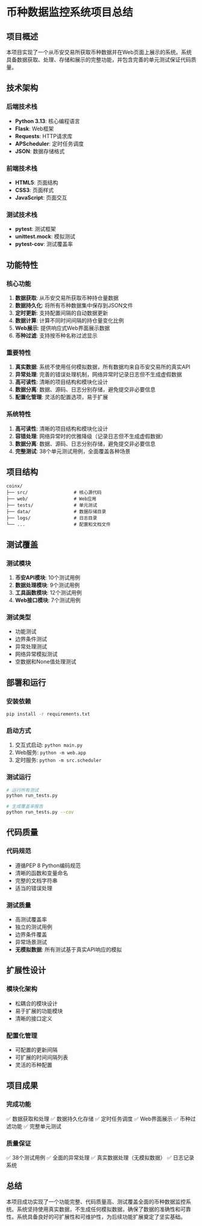 # 币种数据监控系统项目总结

## 项目概述

本项目实现了一个从币安交易所获取币种数据并在Web页面上展示的系统。系统具备数据获取、处理、存储和展示的完整功能，并包含完善的单元测试保证代码质量。

## 技术架构

### 后端技术栈
- **Python 3.13**: 核心编程语言
- **Flask**: Web框架
- **Requests**: HTTP请求库
- **APScheduler**: 定时任务调度
- **JSON**: 数据存储格式

### 前端技术栈
- **HTML5**: 页面结构
- **CSS3**: 页面样式
- **JavaScript**: 页面交互

### 测试技术栈
- **pytest**: 测试框架
- **unittest.mock**: 模拟测试
- **pytest-cov**: 测试覆盖率

## 功能特性

### 核心功能
1. **数据获取**: 从币安交易所获取币种持仓量数据
2. **数据持久化**: 将所有币种数据集中保存到JSON文件
3. **定时更新**: 支持配置间隔的自动数据更新
4. **数据计算**: 计算不同时间间隔的持仓量变化比例
5. **Web展示**: 提供响应式Web界面展示数据
6. **币种过滤**: 支持按币种名称过滤显示

### 重要特性
1. **真实数据**: 系统不使用任何模拟数据，所有数据均来自币安交易所的真实API
2. **异常处理**: 完善的错误处理机制，网络异常时记录日志但不生成虚假数据
3. **高可读性**: 清晰的项目结构和模块化设计
4. **数据分离**: 数据、源码、日志分别存储，避免提交非必要信息
5. **配置化管理**: 灵活的配置选项，易于扩展

### 系统特性
1. **高可读性**: 清晰的项目结构和模块化设计
2. **容错处理**: 网络异常时的优雅降级（记录日志但不生成虚假数据）
3. **数据分离**: 数据、源码、日志分别存储，避免提交非必要信息
4. **完整测试**: 38个单元测试用例，全面覆盖各种场景

## 项目结构

```
coinx/
├── src/                 # 核心源代码
├── web/                 # Web应用
├── tests/               # 单元测试
├── data/                # 数据存储目录
├── logs/                # 日志目录
└── ...                  # 配置和文档文件
```

## 测试覆盖

### 测试模块
1. **币安API模块**: 10个测试用例
2. **数据处理模块**: 9个测试用例
3. **工具函数模块**: 12个测试用例
4. **Web接口模块**: 7个测试用例

### 测试类型
- 功能测试
- 边界条件测试
- 异常处理测试
- 网络异常模拟测试
- 空数据和None值处理测试

## 部署和运行

### 安装依赖
```bash
pip install -r requirements.txt
```

### 启动方式
1. 交互式启动: `python main.py`
2. Web服务: `python -m web.app`
3. 定时服务: `python -m src.scheduler`

### 测试运行
```bash
# 运行所有测试
python run_tests.py

# 生成覆盖率报告
python run_tests.py --cov
```

## 代码质量

### 代码规范
- 遵循PEP 8 Python编码规范
- 清晰的函数和变量命名
- 完整的文档字符串
- 适当的错误处理

### 测试质量
- 高测试覆盖率
- 独立的测试用例
- 边界条件覆盖
- 异常场景测试
- **无模拟数据**: 所有测试基于真实API响应的模拟

## 扩展性设计

### 模块化架构
- 松耦合的模块设计
- 易于扩展的功能模块
- 清晰的接口定义

### 配置化管理
- 可配置的更新间隔
- 可扩展的时间间隔列表
- 灵活的币种配置

## 项目成果

### 完成功能
✅ 数据获取和处理
✅ 数据持久化存储
✅ 定时任务调度
✅ Web界面展示
✅ 币种过滤功能
✅ 完整单元测试

### 质量保证
✅ 38个测试用例
✅ 全面的异常处理
✅ 真实数据处理（无模拟数据）
✅ 日志记录系统

## 总结

本项目成功实现了一个功能完整、代码质量高、测试覆盖全面的币种数据监控系统。系统坚持使用真实数据，不生成任何模拟数据，确保了数据的准确性和可靠性。系统具备良好的可扩展性和可维护性，为后续功能扩展奠定了坚实基础。